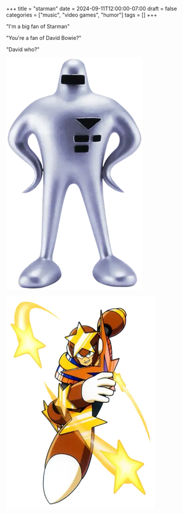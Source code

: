 +++
title = "starman"
date = 2024-09-11T12:00:00-07:00
draft = false
categories = ["music", "video games", "humor"]
tags = []
+++

"I'm a big fan of Starman"

"You're a fan of David Bowie?"

"David who?"

![](./starman0.png)

![](./starman.png)